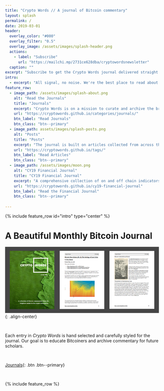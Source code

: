 ```yaml
---
title: "Crypto Words // A journal of Bitcoin commentary"
layout: splash
permalink: /
date: 2019-03-01
header:
  overlay_color: "#000"
  overlay_filter: "0.5"
  overlay_image: /assets/images/splash-header.png
  actions:
    - label: "Subscribe"
      url: "https://mailchi.mp/2731ce628dba/cryptowordsnewsletter"
  caption: ""
excerpt: "Subscribe to get the Crypto Words journal delivered straight to your inbox"
intro: 
  - excerpt: "All signal, no noise. We're the best place to read about Bitcoin."
feature_row:
  - image_path: /assets/images/splash-about.png
    alt: "Read the Journals"
    title: "Journals"
    excerpt: "Crypto Words is on a mission to curate and archive the brightest commentary on Bitcoin. We're producing a monthly journal and just getting started."
    url: "https://cryptowords.github.io/categories/journals/"
    btn_label: "Read Journals"
    btn_class: "btn--primary"
  - image_path: assets/images/splash-posts.png
    alt: "Posts"
    title: "Posts"
    excerpt: "The journal is built on articles collected from across the internet, from Twitter to Medium to essays, anywhere there's thoughtful commentary."
    url: "https://cryptowords.github.io/tags/"
    btn_label: "Read Articles"
    btn_class: "btn--primary"
  - image_path: /assets/images/moon.png
    alt: "CY19 Financial Journal"
    title: "CY19 Financial Journal"
    excerpt: "A comprehensive collection of on and off chain indicators and valuation models for Bitcoin."
    url: "https://cryptowords.github.io/cy19-financial-journal"
    btn_label: "Read the Financial Journal"
    btn_class: "btn--primary"

---
```


{% include feature_row id="intro" type="center" %}

# A Beautiful Monthly Bitcoin Journal

[![Journal Example for Home Page](/assets/images/splash-journal-image.png)](https://cryptowords.github.io/categories/journals/)
{: .align-center}

<br>

Each entry in *Crypto Words* is hand selected and carefully styled for the journal. Our goal is to educate Bitcoiners and archive commentary for future scholars. 

<br>

[Journals](https://cryptowords.github.io/categories/journals/){: .btn .btn--primary}

<br>

{% include feature_row %}
